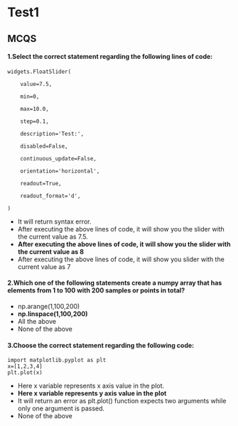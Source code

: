 # Test1

<a id="1"></a>
## MCQS

#### 1.Select the correct statement regarding the following lines of code:
```
widgets.FloatSlider(

    value=7.5,

    min=0,

    max=10.0,

    step=0.1,

    description='Test:',

    disabled=False,

    continuous_update=False,

    orientation='horizontal',

    readout=True,

    readout_format='d',

)

```
- It will return syntax error.
- After executing the above lines of code, it will show you the slider with the current value as 7.5.
- **After executing the above lines of code,  it will show you the slider with the current value as 8**
- After executing the above lines of code, it will show you slider with the current value as 7

#### 2.Which one of the following statements create a numpy array that has elements from 1 to 100 with 200 samples or points in total?
-  np.arange(1,100,200)
- **np.linspace(1,100,200)**
- All the above
- None of the above

#### 3.Choose the correct statement regarding the following code:
```
import matplotlib.pyplot as plt
x=[1,2,3,4]
plt.plot(x)
```
- Here x variable represents x axis value in the plot.
- **Here x variable represents y axis value in the plot**
- It will return an error as plt.plot() function expects two arguments while only one argument is passed.
- None of the above

